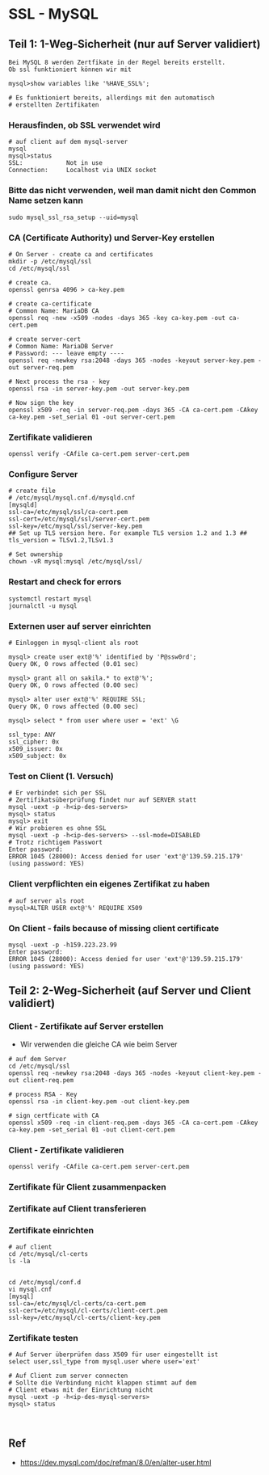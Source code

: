 # SSL - MySQL 

## Teil 1: 1-Weg-Sicherheit (nur auf Server validiert) 

```
Bei MySQL 8 werden Zertfikate in der Regel bereits erstellt. 
Ob ssl funktioniert können wir mit 

mysql>show variables like '%HAVE_SSL%';

# Es funktioniert bereits, allerdings mit den automatisch
# erstellten Zertifikaten

```

### Herausfinden, ob SSL verwendet wird 

```
# auf client auf dem mysql-server
mysql
mysql>status
SSL:			Not in use
Connection:		Localhost via UNIX socket
```

### Bitte das nicht verwenden, weil man damit nicht den Common Name setzen kann

```
sudo mysql_ssl_rsa_setup --uid=mysql
```

### CA (Certificate Authority) und Server-Key erstellen 

```
# On Server - create ca and certificates 
mkdir -p /etc/mysql/ssl
cd /etc/mysql/ssl

# create ca.  
openssl genrsa 4096 > ca-key.pem

# create ca-certificate 
# Common Name: MariaDB CA 
openssl req -new -x509 -nodes -days 365 -key ca-key.pem -out ca-cert.pem

# create server-cert 
# Common Name: MariaDB Server
# Password: --- leave empty ----
openssl req -newkey rsa:2048 -days 365 -nodes -keyout server-key.pem -out server-req.pem

# Next process the rsa - key 
openssl rsa -in server-key.pem -out server-key.pem

# Now sign the key 
openssl x509 -req -in server-req.pem -days 365 -CA ca-cert.pem -CAkey ca-key.pem -set_serial 01 -out server-cert.pem

```

### Zertifikate validieren  

```
openssl verify -CAfile ca-cert.pem server-cert.pem
```

### Configure Server 
```
# create file 
# /etc/mysql/mysql.cnf.d/mysqld.cnf 
[mysqld]
ssl-ca=/etc/mysql/ssl/ca-cert.pem
ssl-cert=/etc/mysql/ssl/server-cert.pem
ssl-key=/etc/mysql/ssl/server-key.pem
## Set up TLS version here. For example TLS version 1.2 and 1.3 ##
tls_version = TLSv1.2,TLSv1.3

# Set ownership 
chown -vR mysql:mysql /etc/mysql/ssl/

```

### Restart and check for errors 
```
systemctl restart mysql
journalctl -u mysql

```

### Externen user auf server einrichten

```
# Einloggen in mysql-client als root

mysql> create user ext@'%' identified by 'P@ssw0rd';
Query OK, 0 rows affected (0.01 sec)

mysql> grant all on sakila.* to ext@'%';
Query OK, 0 rows affected (0.00 sec)

mysql> alter user ext@'%' REQUIRE SSL;
Query OK, 0 rows affected (0.00 sec)

mysql> select * from user where user = 'ext' \G

ssl_type: ANY
ssl_cipher: 0x
x509_issuer: 0x
x509_subject: 0x
```

### Test on Client (1. Versuch) 

```
# Er verbindet sich per SSL 
# Zertifikatsüberprüfung findet nur auf SERVER statt 
mysql -uext -p -h<ip-des-servers>
mysql> status 
mysql> exit 
# Wir probieren es ohne SSL 
mysql -uext -p -h<ip-des-servers> --ssl-mode=DISABLED 
# Trotz richtigem Passwort 
Enter password: 
ERROR 1045 (28000): Access denied for user 'ext'@'139.59.215.179' (using password: YES)

```

### Client verpflichten ein eigenes Zertifikat zu haben 

```
# auf server als root
mysql>ALTER USER ext@'%' REQUIRE X509

```

### On Client - fails because of missing client certificate  

```
mysql -uext -p -h159.223.23.99
Enter password: 
ERROR 1045 (28000): Access denied for user 'ext'@'139.59.215.179' (using password: YES)
```

## Teil 2: 2-Weg-Sicherheit (auf Server und Client validiert) 

### Client - Zertifikate auf Server erstellen 

  * Wir verwenden die gleiche CA wie beim Server

```
# auf dem Server 
cd /etc/mysql/ssl
openssl req -newkey rsa:2048 -days 365 -nodes -keyout client-key.pem -out client-req.pem

# process RSA - Key 
openssl rsa -in client-key.pem -out client-key.pem

# sign certficate with CA 
openssl x509 -req -in client-req.pem -days 365 -CA ca-cert.pem -CAkey ca-key.pem -set_serial 01 -out client-cert.pem

```

### Client - Zertifikate validieren 

```
openssl verify -CAfile ca-cert.pem server-cert.pem
```

### Zertifikate für Client zusammenpacken



### Zertifikate auf Client transferieren 



### Zertifikate einrichten 

```
# auf client 
cd /etc/mysql/cl-certs 
ls -la 


cd /etc/mysql/conf.d 
vi mysql.cnf 
[mysql]
ssl-ca=/etc/mysql/cl-certs/ca-cert.pem
ssl-cert=/etc/mysql/cl-certs/client-cert.pem
ssl-key=/etc/mysql/cl-certs/client-key.pem
```

### Zertifikate testen 

```
# Auf Server überprüfen dass X509 für user eingestellt ist
select user,ssl_type from mysql.user where user='ext'

# Auf Client zum server connecten
# Sollte die Verbindung nicht klappen stimmt auf dem 
# Client etwas mit der Einrichtung nicht
mysql -uext -p -h<ip-des-mysql-servers>
mysql> status 



```
## Ref 

  * https://dev.mysql.com/doc/refman/8.0/en/alter-user.html
  

